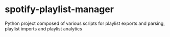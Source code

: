 # spotify-playlist-manager
Python project composed of various scripts for playlist exports and parsing, playlist imports and playlist analytics
